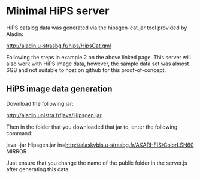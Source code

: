 # Minimal HiPS server

HiPS catalog data was generated via the hipsgen-cat.jar tool provided by Aladin:

http://aladin.u-strasbg.fr/hips/HipsCat.gml

Following the steps in example 2 on the above linked page. This server will also work with HiPS image data, however, the sample data set was almost 6GB and not suitable to host on github for this proof-of-concept.

## HiPS image data generation

Download the following jar:

http://aladin.unistra.fr/java/Hipsgen.jar

Then in the folder that you downloaded that jar to, enter the following command:

java -jar Hipsgen.jar in=http://alaskybis.u-strasbg.fr/AKARI-FIS/ColorLSN60 MIRROR

Just ensure that you change the name of the public folder in the server.js after generating this data.
